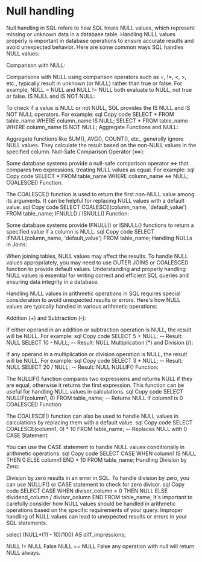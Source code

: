 # Null handling

Null handling in SQL refers to how SQL treats NULL values, which represent missing or unknown data in a database table. Handling NULL values properly is important in database operations to ensure accurate results and avoid unexpected behavior. Here are some common ways SQL handles NULL values:

Comparison with NULL:

Comparisons with NULL using comparison operators such as =, !=, <, >, etc., typically result in unknown (or NULL) rather than true or false. For example, NULL = NULL and NULL != NULL both evaluate to NULL, not true or false.
IS NULL and IS NOT NULL:

To check if a value is NULL or not NULL, SQL provides the IS NULL and IS NOT NULL operators. For example:
sql
Copy code
SELECT * FROM table_name WHERE column_name IS NULL;
SELECT * FROM table_name WHERE column_name IS NOT NULL;
Aggregate Functions and NULL:

Aggregate functions like SUM(), AVG(), COUNT(), etc., generally ignore NULL values. They calculate the result based on the non-NULL values in the specified column.
Null-Safe Comparison Operator (<=>):

Some database systems provide a null-safe comparison operator <=> that compares two expressions, treating NULL values as equal. For example:
sql
Copy code
SELECT * FROM table_name WHERE column_name <=> NULL;
COALESCE() Function:

The COALESCE() function is used to return the first non-NULL value among its arguments. It can be helpful for replacing NULL values with a default value.
sql
Copy code
SELECT COALESCE(column_name, 'default_value') FROM table_name;
IFNULL() / ISNULL() Function:

Some database systems provide IFNULL() or ISNULL() functions to return a specified value if a column is NULL.
sql
Copy code
SELECT IFNULL(column_name, 'default_value') FROM table_name;
Handling NULLs in Joins:

When joining tables, NULL values may affect the results. To handle NULL values appropriately, you may need to use OUTER JOINS or COALESCE() function to provide default values.
Understanding and properly handling NULL values is essential for writing correct and efficient SQL queries and ensuring data integrity in a database.













Handling NULL values in arithmetic operations in SQL requires special consideration to avoid unexpected results or errors. Here's how NULL values are typically handled in various arithmetic operations:

Addition (+) and Subtraction (-):

If either operand in an addition or subtraction operation is NULL, the result will be NULL. For example:
sql
Copy code
SELECT 5 + NULL; -- Result: NULL
SELECT 10 - NULL; -- Result: NULL
Multiplication (*) and Division (/):

If any operand in a multiplication or division operation is NULL, the result will be NULL. For example:
sql
Copy code
SELECT 3 * NULL; -- Result: NULL
SELECT 20 / NULL; -- Result: NULL
NULLIF() Function:

The NULLIF() function compares two expressions and returns NULL if they are equal, otherwise it returns the first expression. This function can be useful for handling NULL values in calculations.
sql
Copy code
SELECT NULLIF(column1, 0) FROM table_name; -- Returns NULL if column1 is 0
COALESCE() Function:

The COALESCE() function can also be used to handle NULL values in calculations by replacing them with a default value.
sql
Copy code
SELECT COALESCE(column1, 0) * 10 FROM table_name; -- Replaces NULL with 0
CASE Statement:

You can use the CASE statement to handle NULL values conditionally in arithmetic operations.
sql
Copy code
SELECT CASE WHEN column1 IS NULL THEN 0 ELSE column1 END * 10 FROM table_name;
Handling Division by Zero:

Division by zero results in an error in SQL. To handle division by zero, you can use NULLIF() or CASE statement to check for zero divisor.
sql
Copy code
SELECT CASE WHEN divisor_column = 0 THEN NULL ELSE dividend_column / divisor_column END FROM table_name;
It's important to carefully consider how NULL values should be handled in arithmetic operations based on the specific requirements of your query. Improper handling of NULL values can lead to unexpected results or errors in your SQL statements.


select (NULL*(11 - 10)/100) AS diff_impressions;

NULL != NULL False
NULL == NULL False
any operation with null will return NULL always.